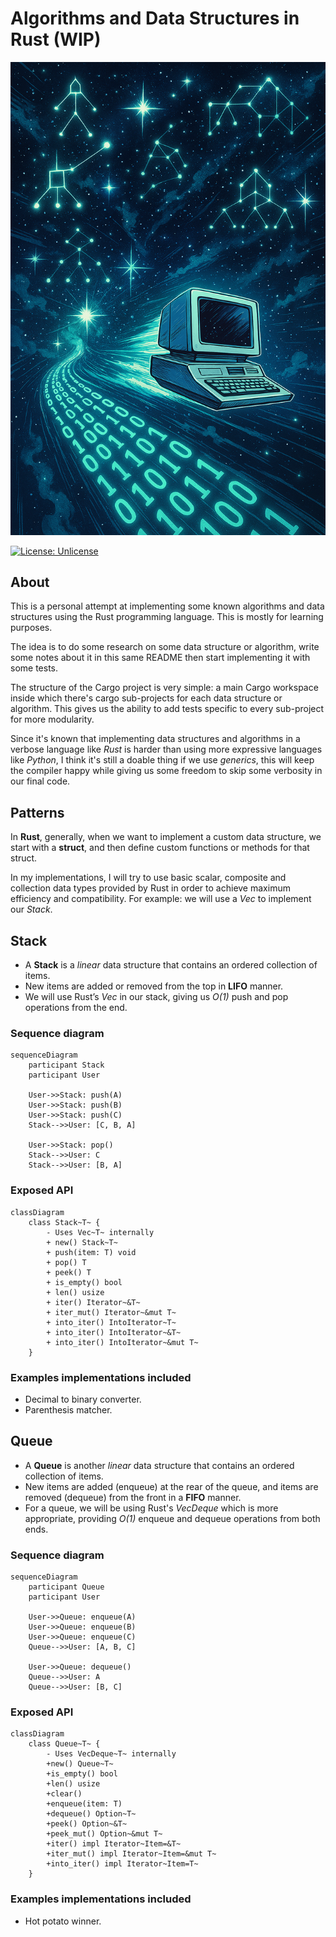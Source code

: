 # Algorithms and Data Structures in Rust (WIP)

<div align="center">
  <img src="assets/image.png" alt="Algorithms and Data Structures in Rust" width="600">
</div>

[![License: Unlicense](https://img.shields.io/badge/license-Unlicense-blue.svg)](http://unlicense.org/)

## About
This is a personal attempt at implementing some known algorithms and data structures using the Rust programming language. This is mostly for learning purposes.

The idea is to do some research on some data structure or algorithm, write some notes about it in this same README then start implementing it with some tests.

The structure of the Cargo project is very simple: a main Cargo workspace inside which there's cargo sub-projects for each data structure or algorithm. This gives us the ability to add tests specific to every sub-project for more modularity.

Since it's known that implementing data structures and algorithms in a verbose language like *Rust* is harder than using more expressive languages like *Python*, I think it's still a doable thing if we use *generics*, this will keep the compiler happy while giving us some freedom to skip some verbosity in our final code.

## Patterns
In **Rust**, generally, when we want to implement a custom data structure, we start with a **struct**, and then define custom functions or methods for that struct.

In my implementations, I will try to use basic scalar, composite and collection data types provided by Rust in order to achieve maximum efficiency and compatibility. For example: we will use a *Vec* to implement our *Stack*. 

## Stack
- A **Stack** is a *linear* data structure that contains an ordered collection of items.
- New items are added or removed from the top in **LIFO** manner.
- We will use Rust’s *Vec<T>* in our stack, giving us *O(1)* push and pop operations from the end.

### Sequence diagram

```mermaid
sequenceDiagram
    participant Stack
    participant User

    User->>Stack: push(A)
    User->>Stack: push(B)
    User->>Stack: push(C)
    Stack-->>User: [C, B, A]

    User->>Stack: pop()
    Stack-->>User: C
    Stack-->>User: [B, A]
```

### Exposed API

```mermaid
classDiagram
    class Stack~T~ {
        - Uses Vec~T~ internally
        + new() Stack~T~
        + push(item: T) void
        + pop() T
        + peek() T
        + is_empty() bool
        + len() usize
        + iter() Iterator~&T~
        + iter_mut() Iterator~&mut T~
        + into_iter() IntoIterator~T~
        + into_iter() IntoIterator~&T~
        + into_iter() IntoIterator~&mut T~
    }
```
### Examples implementations included
- Decimal to binary converter.
- Parenthesis matcher.

## Queue
- A **Queue** is another *linear* data structure that contains an ordered collection of items.
- New items are added (enqueue) at the rear of the queue, and items are removed (dequeue) from the front in a **FIFO** manner.
- For a queue, we will be using Rust's *VecDeque* which is more appropriate, providing *O(1)* enqueue and dequeue operations from both ends.

### Sequence diagram

```mermaid
sequenceDiagram
    participant Queue
    participant User

    User->>Queue: enqueue(A)
    User->>Queue: enqueue(B)
    User->>Queue: enqueue(C)
    Queue-->>User: [A, B, C]

    User->>Queue: dequeue()
    Queue-->>User: A
    Queue-->>User: [B, C]
```

### Exposed API

```mermaid
classDiagram
    class Queue~T~ {
        - Uses VecDeque~T~ internally
        +new() Queue~T~
        +is_empty() bool
        +len() usize
        +clear()
        +enqueue(item: T)
        +dequeue() Option~T~
        +peek() Option~&T~
        +peek_mut() Option~&mut T~
        +iter() impl Iterator~Item=&T~
        +iter_mut() impl Iterator~Item=&mut T~
        +into_iter() impl Iterator~Item=T~
    }
```

### Examples implementations included
- Hot potato winner.
